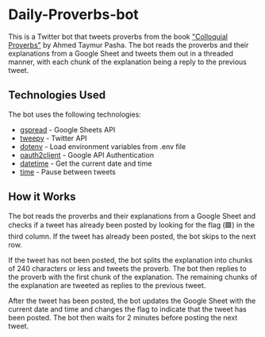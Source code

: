 # Daily-Proverbs-bot

This is a Twitter bot that tweets proverbs from the book ["Colloquial Proverbs"](https://www.hindawi.org/books/75241938/) by Ahmed Taymur Pasha. The bot reads the proverbs and their explanations from a Google Sheet and tweets them out in a threaded manner, with each chunk of the explanation being a reply to the previous tweet.

## Technologies Used

The bot uses the following technologies:

- [gspread](https://gspread.readthedocs.io/en/latest/) - Google Sheets API
- [tweepy](https://www.tweepy.org/) - Twitter API
- [dotenv](https://pypi.org/project/python-dotenv/) - Load environment variables from .env file
- [oauth2client](https://github.com/googleapis/oauth2client) - Google API Authentication
- [datetime](https://docs.python.org/3/library/datetime.html) - Get the current date and time
- [time](https://docs.python.org/3/library/time.html) - Pause between tweets

## How it Works

The bot reads the proverbs and their explanations from a Google Sheet and checks if a tweet has already been posted by looking for the flag (🟩) in the third column. If the tweet has already been posted, the bot skips to the next row.

If the tweet has not been posted, the bot splits the explanation into chunks of 240 characters or less and tweets the proverb. The bot then replies to the proverb with the first chunk of the explanation. The remaining chunks of the explanation are tweeted as replies to the previous tweet.

After the tweet has been posted, the bot updates the Google Sheet with the current date and time and changes the flag to indicate that the tweet has been posted. The bot then waits for 2 minutes before posting the next tweet.

